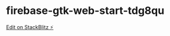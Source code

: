 # firebase-gtk-web-start-tdg8qu

[Edit on StackBlitz ⚡️](https://stackblitz.com/edit/firebase-gtk-web-start-tdg8qu)